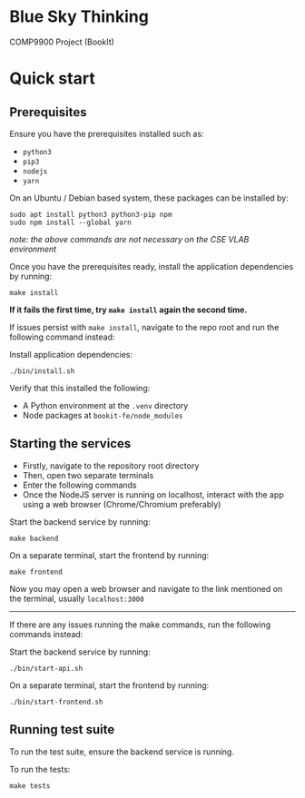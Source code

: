 # Blue Sky Thinking
COMP9900 Project (BookIt)

# Quick start

## Prerequisites
Ensure you have the prerequisites installed such as:
- `python3`
- `pip3`
- `nodejs`
- `yarn`

On an Ubuntu / Debian based system, these packages can be installed by:

```shell
sudo apt install python3 python3-pip npm
sudo npm install --global yarn
```

_note: the above commands are not necessary on the CSE VLAB environment_

Once you have the prerequisites ready, install the application dependencies by running:
```shell
make install
```
**If it fails the first time, try `make install` again the second time.**

If issues persist with `make install`, navigate to the repo root and run the following command instead:

Install application dependencies:
```shell
./bin/install.sh
```

Verify that this installed the following:
- A Python environment at the `.venv` directory
- Node packages at `bookit-fe/node_modules`

## Starting the services

- Firstly, navigate to the repository root directory
- Then, open two separate terminals
- Enter the following commands
- Once the NodeJS server is running on localhost, interact with the app using a web browser (Chrome/Chromium preferably)

Start the backend service by running:
```shell
make backend
```

On a separate terminal, start the frontend by running:
```shell
make frontend
```

Now you may open a web browser and navigate to the link mentioned on the terminal, usually `localhost:3000`

---
If there are any issues running the make commands, run the following commands instead:

Start the backend service by running:
```shell
./bin/start-api.sh
```

On a separate terminal, start the frontend by running:
```shell
./bin/start-frontend.sh
```

## Running test suite

To run the test suite, ensure the backend service is running.

To run the tests:
```shell
make tests
```
